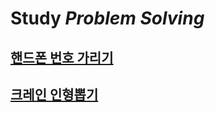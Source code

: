 # Study _Problem Solving_

## [핸드폰 번호 가리기](study/0121_study.md)

## [크레인 인형뽑기](study/0122_study.md)
